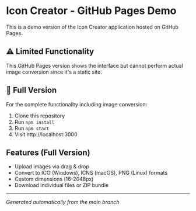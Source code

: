 # Icon Creator - GitHub Pages Demo

This is a demo version of the Icon Creator application hosted on GitHub Pages.

## ⚠️ Limited Functionality
This GitHub Pages version shows the interface but cannot perform actual image conversion since it's a static site.

## 🚀 Full Version
For the complete functionality including image conversion:

1. Clone this repository
2. Run `npm install`
3. Run `npm start`
4. Visit http://localhost:3000

## Features (Full Version)
- Upload images via drag & drop
- Convert to ICO (Windows), ICNS (macOS), PNG (Linux) formats
- Custom dimensions (16-2048px)
- Download individual files or ZIP bundle

---
*Generated automatically from the main branch*
